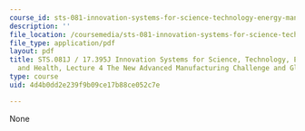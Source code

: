 ```yaml
---
course_id: sts-081-innovation-systems-for-science-technology-energy-manufacturing-and-health-spring-2017
description: ''
file_location: /coursemedia/sts-081-innovation-systems-for-science-technology-energy-manufacturing-and-health-spring-2017/4d4b0dd2e239f9b09ce17b88ce052c7e_MITSTS_081JS17_lec4.pdf
file_type: application/pdf
layout: pdf
title: STS.081J / 17.395J Innovation Systems for Science, Technology, Energy, Manufacturing,
  and Health, Lecture 4 The New Advanced Manufacturing Challenge and Globalization
type: course
uid: 4d4b0dd2e239f9b09ce17b88ce052c7e

---
```

None